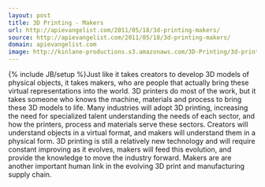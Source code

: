 ```yaml
---
layout: post
title: 3D Printing - Makers
url: http://apievangelist.com/2011/05/18/3d-printing-makers/
source: http://apievangelist.com/2011/05/18/3d-printing-makers/
domain: apievangelist.com
image: http://kinlane-productions.s3.amazonaws.com/3D-Printing/3d-printing-makers.jpg
---
```

{% include JB/setup %}Just like it takes creators to develop 3D models of physical objects, it takes makers, who are people that actually bring these virtual representations into the world.
3D printers do most of the work, but it takes someone who knows the machine, materials and process to bring these 3D models to life.
Many industries will adopt 3D printing, increasing the need for specialized talent understanding the needs of each sector, and how the printers, process and materials serve these sectors.
Creators will understand objects in a virtual format, and makers will understand them in a physical form.
3D printing is still a relatively new technology and will require constant improving as it evolves, makers will feed this evolution, and provide the knowledge to move the industry forward.
Makers are are another important human link in the evolving 3D print and manufacturing supply chain.
